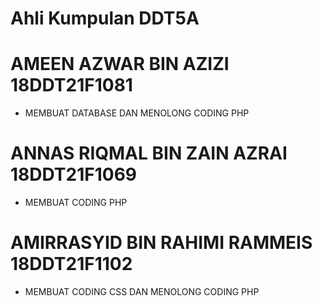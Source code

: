 # Ahli Kumpulan DDT5A

# AMEEN AZWAR BIN AZIZI 18DDT21F1081 
- MEMBUAT DATABASE DAN MENOLONG CODING PHP

  
# ANNAS RIQMAL BIN ZAIN AZRAI 18DDT21F1069 
- MEMBUAT CODING PHP

  
# AMIRRASYID BIN RAHIMI RAMMEIS 18DDT21F1102 
- MEMBUAT CODING CSS DAN MENOLONG CODING PHP


